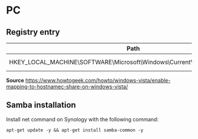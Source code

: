 # PC

## Registry entry

| Path                                                                         | Key                           | Type         | Value |
| ---------------------------------------------------------------------------- | ----------------------------- | ------------ | ----- |
| HKEY_LOCAL_MACHINE\SOFTWARE\Microsoft\Windows\CurrentVersion\Policies\System | LocalAccountTokenFilterPolicy | 32-bit DWORD | 1     |

**Source**
https://www.howtogeek.com/howto/windows-vista/enable-mapping-to-hostnamec-share-on-windows-vista/

## Samba installation
Install net command on Synology with the following command:

`apt-get update -y && apt-get install samba-common -y`
